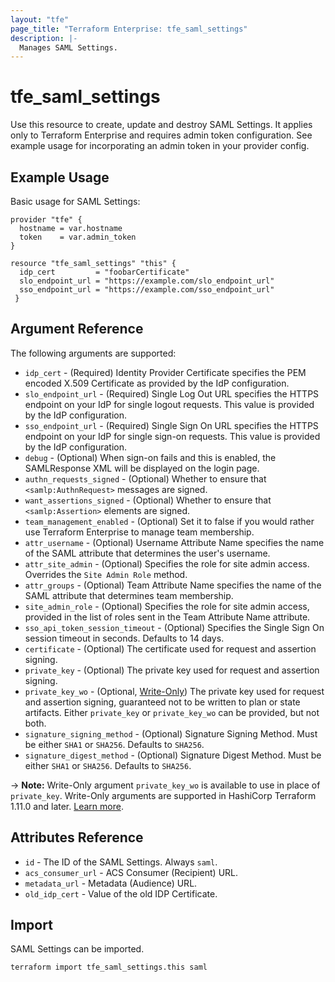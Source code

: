 ```yaml
---
layout: "tfe"
page_title: "Terraform Enterprise: tfe_saml_settings"
description: |-
  Manages SAML Settings.
---
```


# tfe_saml_settings

Use this resource to create, update and destroy SAML Settings. It applies only to Terraform Enterprise and requires admin token configuration. See example usage for incorporating an admin token in your provider config.

## Example Usage

Basic usage for SAML Settings:

```hcl
provider "tfe" {
  hostname = var.hostname
  token    = var.admin_token
}

resource "tfe_saml_settings" "this" {
  idp_cert         = "foobarCertificate"
  slo_endpoint_url = "https://example.com/slo_endpoint_url"
  sso_endpoint_url = "https://example.com/sso_endpoint_url"
 }
```

## Argument Reference

The following arguments are supported:

* `idp_cert` - (Required) Identity Provider Certificate specifies the PEM encoded X.509 Certificate as provided by the IdP configuration.
* `slo_endpoint_url` - (Required) Single Log Out URL specifies the HTTPS endpoint on your IdP for single logout requests. This value is provided by the IdP configuration.
* `sso_endpoint_url` - (Required) Single Sign On URL specifies the HTTPS endpoint on your IdP for single sign-on requests. This value is provided by the IdP configuration.
* `debug` - (Optional) When sign-on fails and this is enabled, the SAMLResponse XML will be displayed on the login page.
* `authn_requests_signed` - (Optional) Whether to ensure that `<samlp:AuthnRequest>` messages are signed.
* `want_assertions_signed` - (Optional) Whether to ensure that `<samlp:Assertion>` elements are signed.
* `team_management_enabled` - (Optional) Set it to false if you would rather use Terraform Enterprise to manage team membership.
* `attr_username` - (Optional) Username Attribute Name specifies the name of the SAML attribute that determines the user's username.
* `attr_site_admin` - (Optional) Specifies the role for site admin access. Overrides the `Site Admin Role` method.
* `attr_groups` - (Optional) Team Attribute Name specifies the name of the SAML attribute that determines team membership.
* `site_admin_role` - (Optional) Specifies the role for site admin access, provided in the list of roles sent in the Team Attribute Name attribute.
* `sso_api_token_session_timeout` - (Optional) Specifies the Single Sign On session timeout in seconds. Defaults to 14 days.
* `certificate` - (Optional) The certificate used for request and assertion signing.
* `private_key` - (Optional) The private key used for request and assertion signing.
* `private_key_wo` - (Optional, [Write-Only](https://developer.hashicorp.com/terraform/language/v1.11.x/resources/ephemeral#write-only-arguments)) The private key used for request and assertion signing, guaranteed not to be written to plan or state artifacts. Either `private_key` or `private_key_wo` can be provided, but not both.
* `signature_signing_method` - (Optional) Signature Signing Method. Must be either `SHA1` or `SHA256`. Defaults to `SHA256`.
* `signature_digest_method` - (Optional) Signature Digest Method. Must be either `SHA1` or `SHA256`. Defaults to `SHA256`.

-> **Note:** Write-Only argument `private_key_wo` is available to use in place of `private_key`. Write-Only arguments are supported in HashiCorp Terraform 1.11.0 and later. [Learn more](https://developer.hashicorp.com/terraform/language/v1.11.x/resources/ephemeral#write-only-arguments).

## Attributes Reference

* `id` - The ID of the SAML Settings. Always `saml`.
* `acs_consumer_url` - ACS Consumer (Recipient) URL.
* `metadata_url` - Metadata (Audience) URL.
* `old_idp_cert` - Value of the old IDP Certificate.

## Import

SAML Settings can be imported.

```shell
terraform import tfe_saml_settings.this saml
```

